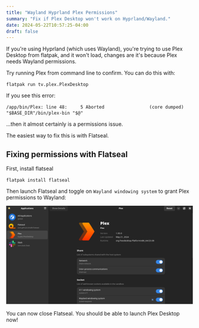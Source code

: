 ```yaml
---
title: "Wayland Hyprland Plex Permissions"
summary: "Fix if Plex Desktop won't work on Hyprland/Wayland."
date: 2024-05-22T10:57:25-04:00
draft: false
---
```


If you're using Hyprland (which uses Wayland), you're trying to use Plex Desktop from flatpak, and it won't load, changes are it's because Plex needs Wayland permissions.

Try running Plex from command line to confirm. You can do this with:

```text
flatpak run tv.plex.PlexDesktop
```

If you see this error:

```text
/app/bin/Plex: line 48:     5 Aborted                 (core dumped) "$BASE_DIR"/bin/plex-bin "$@"
```

...then it almost certainly is a permissions issue.

The easiest way to fix this is with Flatseal.

## Fixing permissions with Flatseal

First, install flatseal

```text
flatpak install flatseal
```

Then launch Flatseal and toggle on `Wayland windowing system` to grant Plex permissions to Wayland:

![Flatseal Plex](images/flatseal-plex.png)

You can now close Flatseal. You should be able to launch Plex Desktop now!
